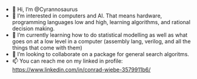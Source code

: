 - 👋 Hi, I’m @Cyrannosaurus
- 👀 I’m interested in computers and AI. That means hardware, programming languages low and high, learning algorithms, and rational decision making.
- 🌱 I’m currently learning how to do statistical modelling as well as what goes on at a low level in a computer (assembly lang, verilog, and all the things that come with them)
- 💞️ I’m looking to collaborate on a package for general search algoritms. 
- 📫 You can reach me on my linked in profile: https://www.linkedin.com/in/conrad-wiebe-3579911b6/ 

<!---
Cyrannosaurus/Cyrannosaurus is a ✨ special ✨ repository because its `README.md` (this file) appears on your GitHub profile.
You can click the Preview link to take a look at your changes.
--->

